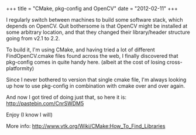 +++
title = "CMake, pkg-config and OpenCV"
date = "2012-02-11"
+++


I regularly switch between machines to build some software stack, which depends on OpenCV.
Quit bothersome is that OpenCV might be installed at some arbitrary location, and that they changed their library/header structure going from v2.1 to 2.2.

To build it, I'm using CMake, and having tried a lot of different FindOpenCV.cmake files found across the web, I finally discovered that pkg-config comes in quite handy here. (albeit at the cost of losing cross-platformity)

Since I never bothered to version that single cmake file, I'm always looking up how to use pkg-config in combination with cmake over and over again.

And now I got tired of doing just that, so here it is: <http://pastebin.com/CnrSWDM5>

Enjoy (I know I will)

More info: <http://www.vtk.org/Wiki/CMake:How_To_Find_Libraries>
